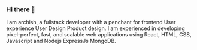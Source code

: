 ### Hi there 👋

I am archish, a fullstack developer with a penchant for frontend User experience User Design Product design. I am experienced in developing pixel-perfect, fast, and scalable web applications using React, HTML, CSS, Javascript and Nodejs ExpressJs MongoDB.
